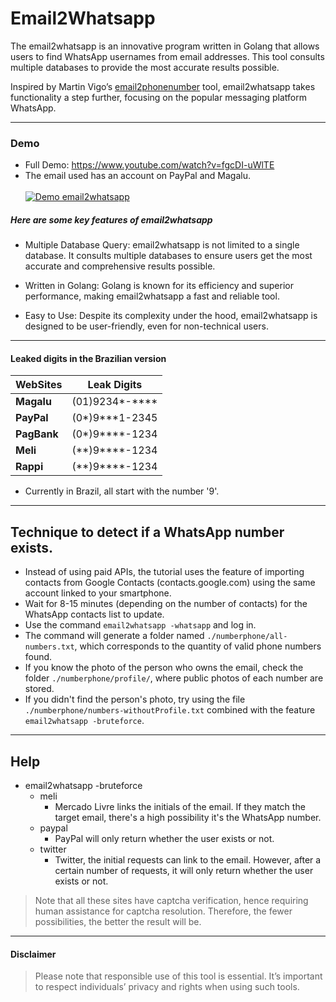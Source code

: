 # Email2Whatsapp

The email2whatsapp is an innovative program written in Golang that allows users to find WhatsApp usernames from email addresses. This tool consults multiple databases to provide the most accurate results possible.

Inspired by Martin Vigo’s [email2phonenumber](https://github.com/martinvigo/email2phonenumber) tool, email2whatsapp takes functionality a step further, focusing on the popular messaging platform WhatsApp.

---

### Demo
+ Full Demo: https://www.youtube.com/watch?v=fgcDI-uWlTE
+ The email used has an account on PayPal and Magalu.<br><br>
[![Demo email2whatsapp](https://github.com/dsonbaker/email2whatsapp/blob/main/videos/demo_email2whatsapp1080p30fps.gif?raw=true)](https://vimeo.com/894134684)

##### Here are some key features of email2whatsapp

- Multiple Database Query: email2whatsapp is not limited to a single database. It consults multiple databases to ensure users get the most accurate and comprehensive results possible.

- Written in Golang: Golang is known for its efficiency and superior performance, making email2whatsapp a fast and reliable tool.

- Easy to Use: Despite its complexity under the hood, email2whatsapp is designed to be user-friendly, even for non-technical users.
---
#### Leaked digits in the Brazilian version


| **WebSites**          | **Leak Digits**  |
|---                    |---                |   
| **Magalu**            | (01)9234*-****    |
| **PayPal**            | (0*)9***1-2345    |
| **PagBank**           | (0*)9****-1234    |
| **Meli**              | (**)9****-1234    |
| **Rappi**             | (**)9****-1234    |




- Currently in Brazil, all start with the number '9'.
---

## Technique to detect if a WhatsApp number exists.
- Instead of using paid APIs, the tutorial uses the feature of importing contacts from Google Contacts (contacts.google.com) using the same account linked to your smartphone.
- Wait for 8-15 minutes (depending on the number of contacts) for the WhatsApp contacts list to update.
- Use the command `email2whatsapp -whatsapp` and log in.
- The command will generate a folder named `./numberphone/all-numbers.txt`, which corresponds to the quantity of valid phone numbers found.
- If you know the photo of the person who owns the email, check the folder `./numberphone/profile/`, where public photos of each number are stored.
- If you didn't find the person's photo, try using the file `./numberphone/numbers-withoutProfile.txt` combined with the feature `email2whatsapp -bruteforce`.
---
## Help
- email2whatsapp -bruteforce
    - meli
        - Mercado Livre links the initials of the email. If they match the target email, there's a high possibility it's the WhatsApp number.
    - paypal
        - PayPal will only return whether the user exists or not.
    - twitter
        - Twitter, the initial requests can link to the email. However, after a certain number of requests, it will only return whether the user exists or not.
> Note that all these sites have captcha verification, hence requiring human assistance for captcha resolution. Therefore, the fewer possibilities, the better the result will be.
---
#### Disclaimer
> Please note that responsible use of this tool is essential. It’s important to respect individuals’ privacy and rights when using such tools.